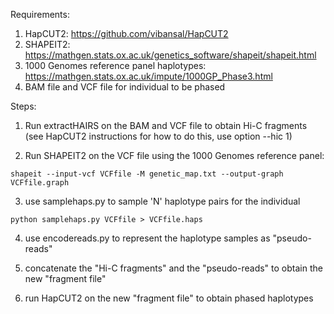 

Requirements: 

1. HapCUT2: https://github.com/vibansal/HapCUT2
2. SHAPEIT2: https://mathgen.stats.ox.ac.uk/genetics_software/shapeit/shapeit.html 
3. 1000 Genomes reference panel haplotypes: https://mathgen.stats.ox.ac.uk/impute/1000GP_Phase3.html
4. BAM file and VCF file for individual to be phased 


Steps: 

1. Run extractHAIRS on the BAM and VCF file  to obtain Hi-C fragments (see HapCUT2 instructions for how to do this, use option --hic 1)

2. Run SHAPEIT2 on the VCF file using the 1000 Genomes reference panel:

```
shapeit --input-vcf VCFfile -M genetic_map.txt --output-graph VCFfile.graph
```

3. use samplehaps.py to sample 'N' haplotype pairs for the individual

```
python samplehaps.py VCFfile > VCFfile.haps
```

4. use encodereads.py to represent the haplotype samples as "pseudo-reads" 

5. concatenate the "Hi-C fragments" and the "pseudo-reads" to obtain the new "fragment file"

6. run HapCUT2 on the new "fragment file" to obtain phased haplotypes 
